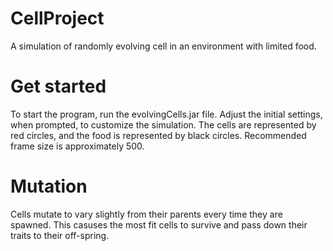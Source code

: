 # CellProject
A simulation of randomly evolving cell in an environment with limited food.

# Get started
To start the program, run the evolvingCells.jar file. Adjust the initial settings, when prompted, to customize the simulation. The cells are represented by red circles, and the food is represented by black circles. Recommended frame size is approximately 500. 

# Mutation
Cells mutate to vary slightly from their parents every time they are spawned. This casuses the most fit cells to survive and pass down their traits to their off-spring. 

